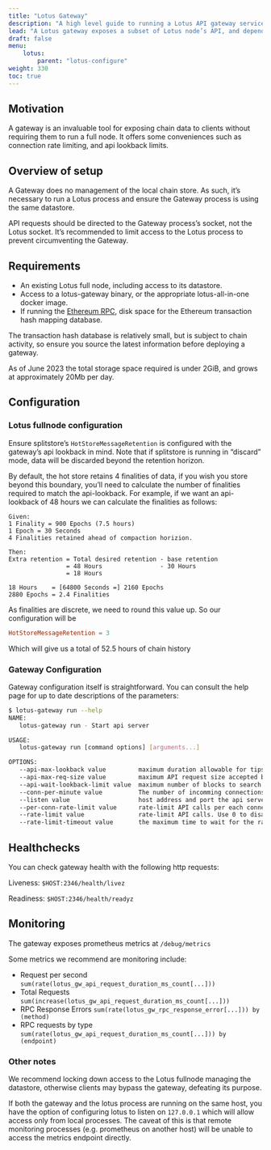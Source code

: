 ```yaml
---
title: "Lotus Gateway"
description: "A high level guide to running a Lotus API gateway service"
lead: "A Lotus gateway exposes a subset of Lotus node’s API, and depends on an existing datastore, managed by a conventional Lotus full node."
draft: false
menu:
    lotus:
        parent: "lotus-configure"
weight: 330
toc: true
---
```

## Motivation

A gateway is an invaluable tool for exposing chain data to clients without requiring them to run a full node. It offers some conveniences such as connection rate limiting, and api lookback limits.

## Overview of setup

A Gateway does no management of the local chain store. As such, it’s necessary to run a Lotus process and ensure the Gateway process is using the same datastore.

API requests should be directed to the Gateway process’s socket, not the Lotus socket. It’s recommended to limit access to the Lotus process to prevent circumventing the Gateway.

## Requirements

- An existing Lotus full node, including access to its datastore.
- Access to a lotus-gateway binary, or the appropriate lotus-all-in-one docker image.
- If running the [Ethereum RPC](https://lotus.filecoin.io/lotus/configure/ethereum-rpc), disk space for the Ethereum transaction hash mapping database.

The transaction hash database is relatively small, but is subject to chain activity, so ensure you source the latest information before deploying a gateway.

As of June 2023 the total storage space required is under 2GiB, and grows at approximately 20Mb per day. 

## Configuration

### Lotus fullnode configuration

Ensure splitstore’s `HotStoreMessageRetention` is configured with the gateway’s api lookback in mind. Note that if splitstore is running in “discard” mode, data will be discarded beyond the retention horizon.

By default, the hot store retains 4 finalities of data, if you wish you store beyond this boundary, you’ll need to calculate the number of finalities required to match the api-lookback. For example, if we want an api-lookback of 48 hours we can calculate the finalities as follows:

```
Given:
1 Finality = 900 Epochs (7.5 hours)
1 Epoch = 30 Seconds
4 Finalities retained ahead of compaction horizion.

Then:
Extra retention = Total desired retention - base retention
                = 48 Hours                - 30 Hours
                = 18 Hours

18 Hours    = [64800 Seconds =] 2160 Epochs
2880 Epochs = 2.4 Finalities
```

As finalities are discrete, we need to round this value up. So our configuration will be

```toml
HotStoreMessageRetention = 3
```

Which will give us a total of 52.5 hours of chain history

### Gateway Configuration

Gateway configuration itself is straightforward. You can consult the help page for up to date descriptions of the parameters:

```bash
$ lotus-gateway run --help
NAME:
   lotus-gateway run - Start api server

USAGE:
   lotus-gateway run [command options] [arguments...]

OPTIONS:
   --api-max-lookback value         maximum duration allowable for tipset lookbacks (default: 24h0m0s)
   --api-max-req-size value         maximum API request size accepted by the JSON RPC server (default: 0)
   --api-wait-lookback-limit value  maximum number of blocks to search back through for message inclusion (default: 20)
   --conn-per-minute value          The number of incomming connections to accept from a single IP per minute.  Use 0 to disable (default: 0)
   --listen value                   host address and port the api server will listen on (default: "0.0.0.0:2346")
   --per-conn-rate-limit value      rate-limit API calls per each connection. Use 0 to disable (default: 0)
   --rate-limit value               rate-limit API calls. Use 0 to disable (default: 0)
   --rate-limit-timeout value       the maximum time to wait for the rate limter before returning an error to clients (default: 5s)
```

## Healthchecks

You can check gateway health with the following http requests:

Liveness:    `$HOST:2346/health/livez`

Readiness: `$HOST:2346/health/readyz`

## Monitoring

The gateway exposes prometheus metrics at `/debug/metrics`

Some metrics we recommend are monitoring include:

- Request per second
`sum(rate(lotus_gw_api_request_duration_ms_count[...]))`
- Total Requests
`sum(increase(lotus_gw_api_request_duration_ms_count[...]))`
- RPC Response Errors
`sum(rate(lotus_gw_rpc_response_error[...])) by (method)`
- RPC requests by type
`sum(rate(lotus_gw_api_request_duration_ms_count[...])) by (endpoint)`

### Other notes

We recommend locking down access to the Lotus fullnode managing the datastore, otherwise clients may bypass the gateway, defeating its purpose.

If both the gateway and the lotus process are running on the same host, you have the option of  configuring lotus to listen on  `127.0.0.1` which will allow access only from local processes. The caveat of this is that remote monitoring processes (e.g. prometheus on another host) will be unable to access the metrics endpoint directly.
